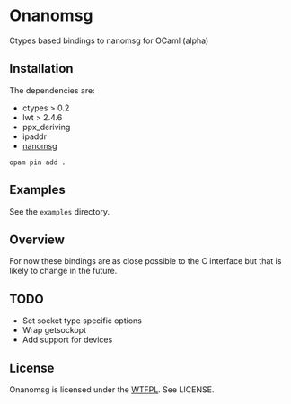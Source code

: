 # Onanomsg

Ctypes based bindings to nanomsg for OCaml (alpha)

## Installation

The dependencies are:
* ctypes > 0.2
* lwt > 2.4.6
* ppx_deriving
* ipaddr
* [nanomsg](https://github.com/250bpm/nanomsg)

```
opam pin add .
```

## Examples

See the `examples` directory.

## Overview

For now these bindings are as close possible to the C interface but that is
likely to change in the future.

## TODO

- Set socket type specific options
- Wrap getsockopt
- Add support for devices

## License

Onanomsg is licensed under the [WTFPL](http://www.wtfpl.net/). See LICENSE.
